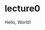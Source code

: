 # lecture0
<html>
  <head>
  <title>My Web Page</title>
  </head>
  <body>
    Hello, World!
  </body>
</html>
